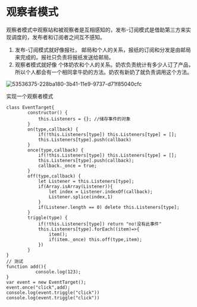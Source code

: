 # 观察者模式

观察者模式中观察站和被观察者是互相感知的，发布-订阅模式是借助第三方来实现调度的，发布者和订阅者之间互不感知。

1. 发布-订阅模式就好像报社， 邮局和个人的关系，报纸的订阅和分发是由邮局来完成的。报社只负责将报纸发送给邮局。
2. 观察者模式就好像 个体奶农和个人的关系。奶农负责统计有多少人订了产品，所以个人都会有一个相同拿牛奶的方法。奶农有新奶了就负责调用这个方法。

![53536375-228ba180-3b41-11e9-9737-d71f85040cfc](https://user-images.githubusercontent.com/18718461/53536375-228ba180-3b41-11e9-9737-d71f85040cfc.png)

实现一个观察者模式

```
class EventTarget{
        constructor() {
            this.Listeners = {}; //储存事件的对象
        }
        on(type,callback) {
            if(!this.Listeners[type]) this.Listeners[type] = [];
            this.Listeners[type].push(callback)
        }
        once(type,callback) {
            if(!this.Listeners[type]) this.Listeners[type] = [];
            this.Listeners[type].push(callback);
            callback._once = true;
        }
        off(type,callback) {
            let Listener = this.Listeners[type];
            if(Array.isArray(Listener)){
                let index = Listener.indexOf(callback);
                Listener.splice(index,1)
            }
            if(Listener.length == 0) delete this.Listeners[type];                
        }
        triggle(type) {
            if(!this.Listeners[type]) return "no!没有此事件"
            this.Listeners[type].forEach((item)=>{
                item();
                if(item._once) this.off(type,item);
            })
        }
}
// 测试
function add(){
           console.log(123);
}
var event = new EventTarget();
event.once("click",add);
console.log(event.triggle("click"))
console.log(event.triggle("click"))
```

